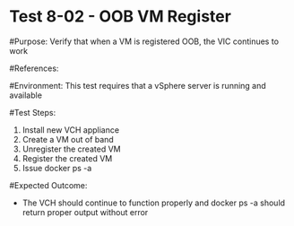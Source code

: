 Test 8-02 - OOB VM Register
=======

#Purpose:
Verify that when a VM is registered OOB, the VIC continues to work

#References:

#Environment:
This test requires that a vSphere server is running and available

#Test Steps:
1. Install new VCH appliance
2. Create a VM out of band
3. Unregister the created VM
4. Register the created VM
5. Issue docker ps -a

#Expected Outcome:
* The VCH should continue to function properly and docker ps -a should return proper output without error
